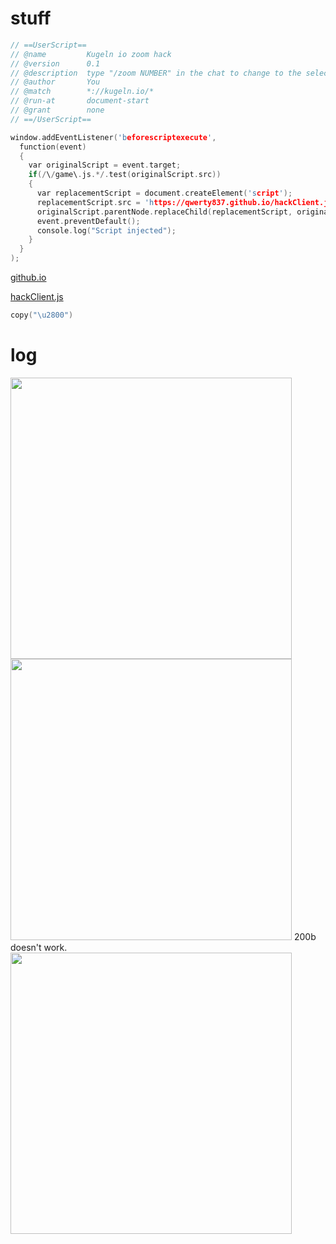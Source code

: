 # stuff

```c
// ==UserScript==
// @name         Kugeln io zoom hack
// @version      0.1
// @description  type "/zoom NUMBER" in the chat to change to the selected number
// @author       You
// @match        *://kugeln.io/*
// @run-at       document-start
// @grant        none
// ==/UserScript==

window.addEventListener('beforescriptexecute',
  function(event)
  {
    var originalScript = event.target;
    if(/\/game\.js.*/.test(originalScript.src))
    {
      var replacementScript = document.createElement('script');
      replacementScript.src = 'https://qwerty837.github.io/hackClient.js';
      originalScript.parentNode.replaceChild(replacementScript, originalScript);
      event.preventDefault();
      console.log("Script injected");
    }
  }
);
```


[github.io](https://qwerty837.github.io/)

[hackClient.js](https://qwerty837.github.io/hackClient.js)

```c
copy("\u2800")
```

# log

<img width="450" src="https://user-images.githubusercontent.com/66380341/83735092-dce64e80-a68a-11ea-8654-f2952cb6a938.PNG">
<img width="450" src="https://user-images.githubusercontent.com/66380341/83735098-de177b80-a68a-11ea-8912-485d16f36b3d.PNG">
200b doesn't work.
<img width="450" src="https://user-images.githubusercontent.com/66380341/83738014-b62a1700-a68e-11ea-815b-23b40394a82d.PNG">


